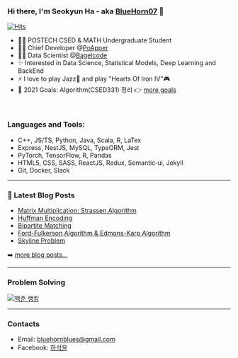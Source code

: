 ### Hi there, I'm Seokyun Ha - aka [BlueHorn07][website] 👋

[![Hits](https://hits.seeyoufarm.com/api/count/incr/badge.svg?url=https%3A%2F%2Fgithub.com%2FBlueHorn07%2FBlueHorn07&count_bg=%2379C83D&title_bg=%23555555&icon=&icon_color=%23E7E7E7&title=hits&edge_flat=false)](https://hits.seeyoufarm.com)

- 👨‍🎓 POSTECH CSED & MATH Undergraduate Student
- 👨‍💻 Chief Developer @[PoApper](https://club.poapper.com/)
- 👨‍🚀 Data Scientist @[Bagelcode](https://site.bagelcode.com/)
- ✨ Interested in Data Science, Statistical Models, Deep Learning and BackEnd
- ⚡ I love to play Jazz🎺 and play "Hearts Of Iron IV"🎮
- 🥅 2021 Goals: Algorithm(CSED331) 정리 👉 [more goals](https://bluehorn07.github.io/2021/01/01/2021-goal.html)

<br />

### Languages and Tools:

- C++, JS/TS, Python, Java, Scala, R, LaTex
- Express, NestJS, MySQL, TypeORM, Jest
- PyTorch, TensorFlow, R, Pandas
- HTML5, CSS, SASS, ReactJS, Redux, Semantic‑ui, Jekyll
- Git, Docker, Slack

---

### 📕 Latest Blog Posts

<!-- BLOG-POST-LIST:START -->
- [Matrix Multiplication: Strassen Algorithm](https://bluehorn07.github.io/computer_science/2021/10/19/matrix-multiplication-strassen-algorithm.html)
- [Huffman Encoding](https://bluehorn07.github.io/computer_science/2021/10/08/Huffman-encoding.html)
- [Bipartite Matching](https://bluehorn07.github.io/computer_science/2021/10/04/bipartite-matching.html)
- [Ford-Fulkerson Algorithm & Edmons-Karp Algorithm](https://bluehorn07.github.io/computer_science/2021/10/03/ford-fulkerson-algorithm-and-edmons-karp-algorithm.html)
- [Skyline Problem](https://bluehorn07.github.io/computer_science/2021/09/25/skyline-problem.html)
<!-- BLOG-POST-LIST:END -->

➡️ [more blog posts...](https://bluehorn07.github.io/computer_science/)

---

### Problem Solving

[![백준 랭킹](http://mazassumnida.wtf/api/v2/generate_badge?boj=bluehorn07)](https://www.acmicpc.net/user/bluehorn07)

---

### Contacts

- Email: bluehornblues@gmail.com
- Facebook: [하석윤][facebook]

[website]: ttps://bluehorn07.dev/
[facebook]: https://www.facebook.com/profile.php?id=100005615439995
